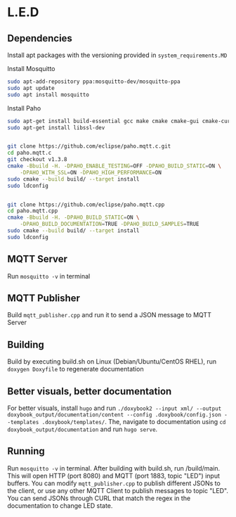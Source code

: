 # L.E.D




## Dependencies

Install apt packages with the versioning provided in `system_requirements.MD`

Install Mosquitto

```sh
sudo apt-add-repository ppa:mosquitto-dev/mosquitto-ppa
sudo apt update
sudo apt install mosquitto
```

Install Paho

```sh
sudo apt-get install build-essential gcc make cmake cmake-gui cmake-curses-gui
sudo apt-get install libssl-dev


git clone https://github.com/eclipse/paho.mqtt.c.git
cd paho.mqtt.c
git checkout v1.3.8
cmake -Bbuild -H. -DPAHO_ENABLE_TESTING=OFF -DPAHO_BUILD_STATIC=ON \
    -DPAHO_WITH_SSL=ON -DPAHO_HIGH_PERFORMANCE=ON
sudo cmake --build build/ --target install
sudo ldconfig


git clone https://github.com/eclipse/paho.mqtt.cpp
cd paho.mqtt.cpp
cmake -Bbuild -H. -DPAHO_BUILD_STATIC=ON \
    -DPAHO_BUILD_DOCUMENTATION=TRUE -DPAHO_BUILD_SAMPLES=TRUE
sudo cmake --build build/ --target install
sudo ldconfig
```

## MQTT Server

Run `mosquitto -v` in terminal

## MQTT Publisher

Build `mqtt_publisher.cpp` and run it to send a JSON message to MQTT Server

## Building

Build by executing build.sh on Linux (Debian/Ubuntu/CentOS RHEL), run `doxygen Doxyfile` to regenerate documentation

## Better visuals, better documentation

For better visuals, install `hugo` and run `./doxybook2 --input xml/ --output doxybook_output/documentation/content --config .doxybook/config.json --templates .doxybook/templates/`.
The, navigate to documentation using `cd doxybook_output/documentation` and run `hugo serve`.

## Running

Run `mosquitto -v` in terminal.
After building with build.sh, run /build/main. This will open HTTP (port 8080) and MQTT (port 1883, topic "LED") input buffers.
You can modify `mqtt_publisher.cpp` to publish different JSONs to the client, or use any other MQTT Client to publish messages to topic "LED".
You can send JSONs through CURL that match the regex in the documentation to change LED state.
